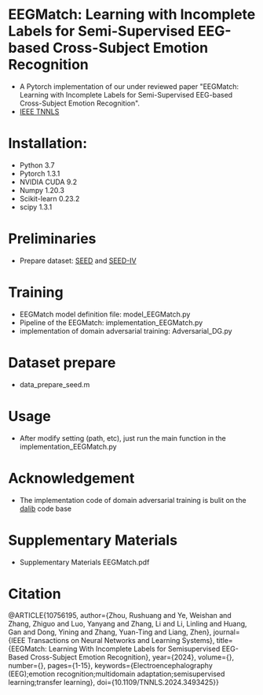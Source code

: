 EEGMatch: Learning with Incomplete Labels for Semi-Supervised EEG-based Cross-Subject Emotion Recognition
=
* A Pytorch implementation of our under reviewed paper "EEGMatch: Learning with Incomplete Labels for
Semi-Supervised EEG-based Cross-Subject Emotion Recognition".<br> 
* [IEEE TNNLS](https://ieeexplore.ieee.org/document/10756195)
# Installation:

* Python 3.7
* Pytorch 1.3.1
* NVIDIA CUDA 9.2
* Numpy 1.20.3
* Scikit-learn 0.23.2
* scipy 1.3.1

# Preliminaries
* Prepare dataset: [SEED](https://bcmi.sjtu.edu.cn/~seed/index.html) and [SEED-IV](https://bcmi.sjtu.edu.cn/~seed/index.html)

# Training 
* EEGMatch model definition file: model_EEGMatch.py 
* Pipeline of the EEGMatch: implementation_EEGMatch.py
* implementation of domain adversarial training: Adversarial_DG.py
# Dataset prepare
* data_prepare_seed.m
# Usage
* After modify setting (path, etc), just run the main function in the implementation_EEGMatch.py
# Acknowledgement
* The implementation code of domain adversarial training is bulit on the [dalib](https://dalib.readthedocs.io/en/latest/index.html) code base 
# Supplementary Materials
* Supplementary Materials EEGMatch.pdf
# Citation
@ARTICLE{10756195,
  author={Zhou, Rushuang and Ye, Weishan and Zhang, Zhiguo and Luo, Yanyang and Zhang, Li and Li, Linling and Huang, Gan and Dong, Yining and Zhang, Yuan-Ting and Liang, Zhen},
  journal={IEEE Transactions on Neural Networks and Learning Systems}, 
  title={EEGMatch: Learning With Incomplete Labels for Semisupervised EEG-Based Cross-Subject Emotion Recognition}, 
  year={2024},
  volume={},
  number={},
  pages={1-15},
  keywords={Electroencephalography (EEG);emotion recognition;multidomain adaptation;semisupervised learning;transfer learning},
  doi={10.1109/TNNLS.2024.3493425}}

